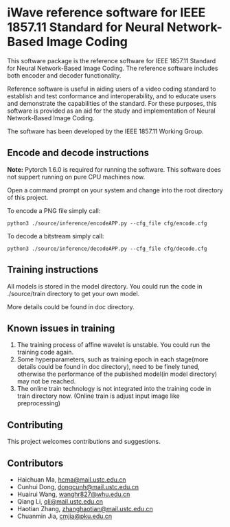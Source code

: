 iWave reference software for IEEE 1857.11 Standard for Neural Network-Based Image Coding
==============================

This software package is the reference software for IEEE 1857.11 Standard for Neural Network-Based Image Coding. The reference software includes both encoder and decoder functionality.

Reference software is useful in aiding users of a video coding standard to establish and test conformance and interoperability, and to educate users and demonstrate the capabilities of the standard. For these purposes, this software is provided as an aid for the study and implementation of Neural Network-Based Image Coding.

The software has been developed by the IEEE 1857.11 Working Group.

Encode and decode instructions
---------------------------

**Note:** Pytorch 1.6.0 is required for running the software. This software does not suppert running on pure CPU machines now.

Open a command prompt on your system and change into the root directory of this project.

To encode a PNG file simply call:
```
python3 ./source/inference/encodeAPP.py --cfg_file cfg/encode.cfg
```

To decode a bitstream simply call:
```
python3 ./source/inference/decodeAPP.py --cfg_file cfg/decode.cfg
```

Training instructions
---------------------------

All models is stored in the model directory. You could run the code in ./source/train directory to get your own model.

More details could be found in doc directory.

Known issues in training
---------------------------
1. The training process of affine wavelet is unstable. You could run the training code again.
2. Some hyperparameters, such as training epoch in each stage(more details could be found in doc directory), need to be finely tuned, otherwise the performance of the published model(in model directory) may not be reached.
3. The online train technology is not integrated into the training code in train directory now. (Online train is adjust input image like preprocessing)

Contributing
---------------------------
This project welcomes contributions and suggestions.

Contributors
---------------------------
+ Haichuan Ma, hcma@mail.ustc.edu.cn
+ Cunhui Dong, dongcunh@mail.ustc.edu.cn
+ Huairui Wang, wanghr827@whu.edu.cn
+ Qiang Li, qli@mail.ustc.edu.cn
+ Haotian Zhang, zhanghaotian@mail.ustc.edu.cn
+ Chuanmin Jia, cmjia@pku.edu.cn
